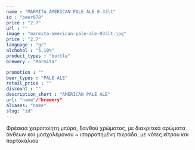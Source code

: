 ```yaml
---
name : "MARMITA AMERICAN PALE ALE 0.33lt"
id : "beer078"
price : "2.7"
url : ""
image : "marmita-american-pale-ale-033lt.jpg"
price : "2.7"
language : "gr"
alchohol : "5.10%"
product_types : "bottle"
brewery : "Marmita"

promotion : ""
beer_types : "PALE ALE"
retail_price : ""
discount : ""
description_short : "AMERICAN PALE ALE"
url: "name"/"brewery"
aliases: "name"
slug: "id"
---
```


Φρέσκια χειροποίητη μπύρα, ξανθού χρώματος, με διακριτικά αρώματα άνθεων και μοσχολέμονου ~ ισορροπημένη πικράδα, με νότες κίτρου και πορτοκαλιού